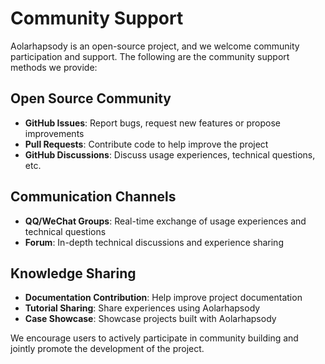 # Community Support

Aolarhapsody is an open-source project, and we welcome community participation and support. The following are the community support methods we provide:

## Open Source Community

- **GitHub Issues**: Report bugs, request new features or propose improvements
- **Pull Requests**: Contribute code to help improve the project
- **GitHub Discussions**: Discuss usage experiences, technical questions, etc.

## Communication Channels

- **QQ/WeChat Groups**: Real-time exchange of usage experiences and technical questions
- **Forum**: In-depth technical discussions and experience sharing

## Knowledge Sharing

- **Documentation Contribution**: Help improve project documentation
- **Tutorial Sharing**: Share experiences using Aolarhapsody
- **Case Showcase**: Showcase projects built with Aolarhapsody

We encourage users to actively participate in community building and jointly promote the development of the project.
